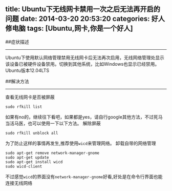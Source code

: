 title: Ubuntu下无线网卡禁用一次之后无法再开启的问题
date: 2014-03-20 20:53:20
categories: 好人修电脑
tags: [Ubuntu,网卡,你是一个好人]
---

##症状描述

----------

Ubuntu下使用默认网络管理禁用无线网卡后无法再次启用，无线网络管理处显示该设备已被硬件设备禁用。切换到其他系统，比如Windows也显示已经禁用。
Ubuntu版本12.04LTS
<!-- more --> 
##解决方法

----------

查看无线网卡是否被屏蔽

	sudo rfkill list

如果有no的，继续往下看吧，如果都是yes，请自行google其他方法，不过死马当活马医，也可以使用一下以下方法。
解除屏蔽

	sudo rfkill unblock all

为了防止这样的事情再发生,推荐使用`wicd`来管理网络。
卸载自带的网络管理

	sudo apt-get remove network-manager-gnome
	sudo apt-get update
	sudo apt-get install wicd
	sudo wicd-client

不过感觉`wicd`的界面没有`network-manager-gnome`好看,好处是在命令行界面也能连接无线网络



